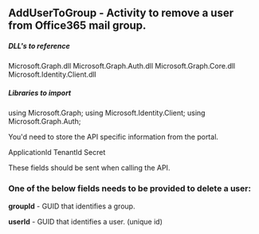 ## AddUserToGroup - Activity to remove a user from Office365 mail group.

##### DLL's to reference
Microsoft.Graph.dll
Microsoft.Graph.Auth.dll
Microsoft.Graph.Core.dll
Microsoft.Identity.Client.dll

##### Libraries to import
using Microsoft.Graph;
using Microsoft.Identity.Client;
using Microsoft.Graph.Auth;

You'd need to store the API specific information from the portal.

ApplicationId
TenantId
Secret

These fields should be sent when calling the API.

### One of the below fields needs to be provided to delete a user:
**groupId**           - GUID that identifies a group.

**userId**			  - GUID that identifies a user. (unique id) 	                    
